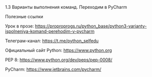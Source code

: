 1.3 Варианты выполнения команд. Переходим в PyCharm

Полезные ссылки

Урок в прозе: https://proproprogs.ru/python_base/python3-varianty-ispolneniya-komand-perehodim-v-pycharm

Телеграм-канал: https://t.me/python_selfedu

 

Официальный сайт Python: https://www.python.org

PEP 8: https://www.python.org/dev/peps/pep-0008/

PyCharm: https://www.jetbrains.com/pycharm/